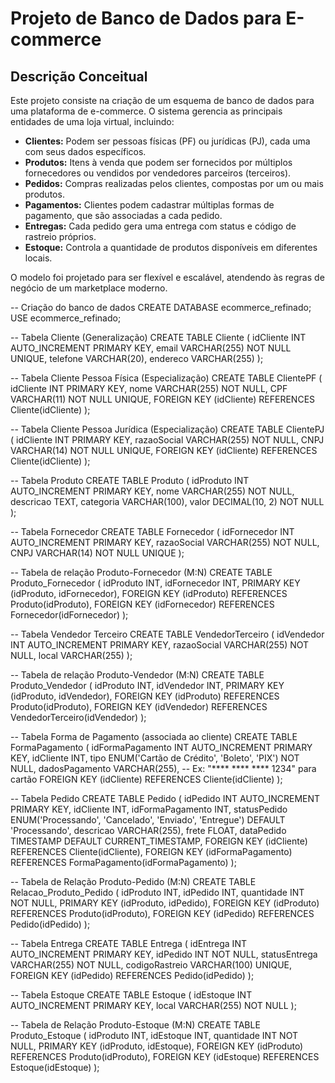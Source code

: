 # Projeto de Banco de Dados para E-commerce

## Descrição Conceitual

Este projeto consiste na criação de um esquema de banco de dados para uma plataforma de e-commerce. O sistema gerencia as principais entidades de uma loja virtual, incluindo:

* **Clientes:** Podem ser pessoas físicas (PF) ou jurídicas (PJ), cada uma com seus dados específicos.
* **Produtos:** Itens à venda que podem ser fornecidos por múltiplos fornecedores ou vendidos por vendedores parceiros (terceiros).
* **Pedidos:** Compras realizadas pelos clientes, compostas por um ou mais produtos.
* **Pagamentos:** Clientes podem cadastrar múltiplas formas de pagamento, que são associadas a cada pedido.
* **Entregas:** Cada pedido gera uma entrega com status e código de rastreio próprios.
* **Estoque:** Controla a quantidade de produtos disponíveis em diferentes locais.

O modelo foi projetado para ser flexível e escalável, atendendo às regras de negócio de um marketplace moderno.


-- Criação do banco de dados
CREATE DATABASE ecommerce_refinado;
USE ecommerce_refinado;

-- Tabela Cliente (Generalização)
CREATE TABLE Cliente (
    idCliente INT AUTO_INCREMENT PRIMARY KEY,
    email VARCHAR(255) NOT NULL UNIQUE,
    telefone VARCHAR(20),
    endereco VARCHAR(255)
);

-- Tabela Cliente Pessoa Física (Especialização)
CREATE TABLE ClientePF (
    idCliente INT PRIMARY KEY,
    nome VARCHAR(255) NOT NULL,
    CPF VARCHAR(11) NOT NULL UNIQUE,
    FOREIGN KEY (idCliente) REFERENCES Cliente(idCliente)
);

-- Tabela Cliente Pessoa Jurídica (Especialização)
CREATE TABLE ClientePJ (
    idCliente INT PRIMARY KEY,
    razaoSocial VARCHAR(255) NOT NULL,
    CNPJ VARCHAR(14) NOT NULL UNIQUE,
    FOREIGN KEY (idCliente) REFERENCES Cliente(idCliente)
);

-- Tabela Produto
CREATE TABLE Produto (
    idProduto INT AUTO_INCREMENT PRIMARY KEY,
    nome VARCHAR(255) NOT NULL,
    descricao TEXT,
    categoria VARCHAR(100),
    valor DECIMAL(10, 2) NOT NULL
);

-- Tabela Fornecedor
CREATE TABLE Fornecedor (
    idFornecedor INT AUTO_INCREMENT PRIMARY KEY,
    razaoSocial VARCHAR(255) NOT NULL,
    CNPJ VARCHAR(14) NOT NULL UNIQUE
);

-- Tabela de relação Produto-Fornecedor (M:N)
CREATE TABLE Produto_Fornecedor (
    idProduto INT,
    idFornecedor INT,
    PRIMARY KEY (idProduto, idFornecedor),
    FOREIGN KEY (idProduto) REFERENCES Produto(idProduto),
    FOREIGN KEY (idFornecedor) REFERENCES Fornecedor(idFornecedor)
);

-- Tabela Vendedor Terceiro
CREATE TABLE VendedorTerceiro (
    idVendedor INT AUTO_INCREMENT PRIMARY KEY,
    razaoSocial VARCHAR(255) NOT NULL,
    local VARCHAR(255)
);

-- Tabela de relação Produto-Vendedor (M:N)
CREATE TABLE Produto_Vendedor (
    idProduto INT,
    idVendedor INT,
    PRIMARY KEY (idProduto, idVendedor),
    FOREIGN KEY (idProduto) REFERENCES Produto(idProduto),
    FOREIGN KEY (idVendedor) REFERENCES VendedorTerceiro(idVendedor)
);

-- Tabela Forma de Pagamento (associada ao cliente)
CREATE TABLE FormaPagamento (
    idFormaPagamento INT AUTO_INCREMENT PRIMARY KEY,
    idCliente INT,
    tipo ENUM('Cartão de Crédito', 'Boleto', 'PIX') NOT NULL,
    dadosPagamento VARCHAR(255), -- Ex: "**** **** **** 1234" para cartão
    FOREIGN KEY (idCliente) REFERENCES Cliente(idCliente)
);

-- Tabela Pedido
CREATE TABLE Pedido (
    idPedido INT AUTO_INCREMENT PRIMARY KEY,
    idCliente INT,
    idFormaPagamento INT,
    statusPedido ENUM('Processando', 'Cancelado', 'Enviado', 'Entregue') DEFAULT 'Processando',
    descricao VARCHAR(255),
    frete FLOAT,
    dataPedido TIMESTAMP DEFAULT CURRENT_TIMESTAMP,
    FOREIGN KEY (idCliente) REFERENCES Cliente(idCliente),
    FOREIGN KEY (idFormaPagamento) REFERENCES FormaPagamento(idFormaPagamento)
);

-- Tabela de Relação Produto-Pedido (M:N)
CREATE TABLE Relacao_Produto_Pedido (
    idProduto INT,
    idPedido INT,
    quantidade INT NOT NULL,
    PRIMARY KEY (idProduto, idPedido),
    FOREIGN KEY (idProduto) REFERENCES Produto(idProduto),
    FOREIGN KEY (idPedido) REFERENCES Pedido(idPedido)
);

-- Tabela Entrega
CREATE TABLE Entrega (
    idEntrega INT AUTO_INCREMENT PRIMARY KEY,
    idPedido INT NOT NULL,
    statusEntrega VARCHAR(255) NOT NULL,
    codigoRastreio VARCHAR(100) UNIQUE,
    FOREIGN KEY (idPedido) REFERENCES Pedido(idPedido)
);

-- Tabela Estoque
CREATE TABLE Estoque (
    idEstoque INT AUTO_INCREMENT PRIMARY KEY,
    local VARCHAR(255) NOT NULL
);

-- Tabela de Relação Produto-Estoque (M:N)
CREATE TABLE Produto_Estoque (
    idProduto INT,
    idEstoque INT,
    quantidade INT NOT NULL,
    PRIMARY KEY (idProduto, idEstoque),
    FOREIGN KEY (idProduto) REFERENCES Produto(idProduto),
    FOREIGN KEY (idEstoque) REFERENCES Estoque(idEstoque)
);
